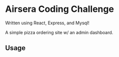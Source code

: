 # Airsera Coding Challenge 

Written using React, Express, and Mysql!

A simple pizza ordering site w/ an admin dashboard.


## Usage

